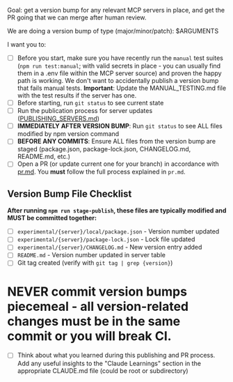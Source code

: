 Goal: get a version bump for any relevant MCP servers in place, and get the PR going that we can merge after human review.

We are doing a version bump of type (major/minor/patch): $ARGUMENTS

I want you to:

- [ ] Before you start, make sure you have recently run the `manual` test suites (`npm run test:manual`; with valid secrets in place - you can usually find them in a .env file within the MCP server source) and proven the happy path is working. We don't want to accidentally publish a version bump that fails manual tests. **Important**: Update the MANUAL_TESTING.md file with the test results if the server has one.
- [ ] Before starting, run `git status` to see current state
- [ ] Run the publication process for server updates ([PUBLISHING_SERVERS.md](../../docs/PUBLISHING_SERVERS.md))
- [ ] **IMMEDIATELY AFTER VERSION BUMP**: Run `git status` to see ALL files modified by npm version command
- [ ] **BEFORE ANY COMMITS**: Ensure ALL files from the version bump are staged (package.json, package-lock.json, CHANGELOG.md, README.md, etc.)
- [ ] Open a PR (or update current one for your branch) in accordance with [pr.md](./pr.md). You **must** follow the full process explained in `pr.md`.

## Version Bump File Checklist

**After running `npm run stage-publish`, these files are typically modified and MUST be committed together:**

- [ ] `experimental/{server}/local/package.json` - Version number updated
- [ ] `experimental/{server}/package-lock.json` - Lock file updated
- [ ] `experimental/{server}/CHANGELOG.md` - New version entry added
- [ ] `README.md` - Version number updated in server table
- [ ] Git tag created (verify with `git tag | grep {version}`)

# **NEVER commit version bumps piecemeal - all version-related changes must be in the same commit or you will break CI.**

- [ ] Think about what you learned during this publishing and PR process. Add any useful insights to the "Claude Learnings" section in the appropriate CLAUDE.md file (could be root or subdirectory)
